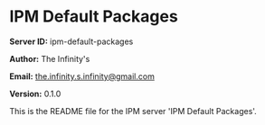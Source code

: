 # IPM Default Packages

**Server ID:** ipm-default-packages

**Author:** The Infinity's

**Email:** the.infinity.s.infinity@gmail.com

**Version:** 0.1.0

This is the README file for the IPM server 'IPM Default Packages'.